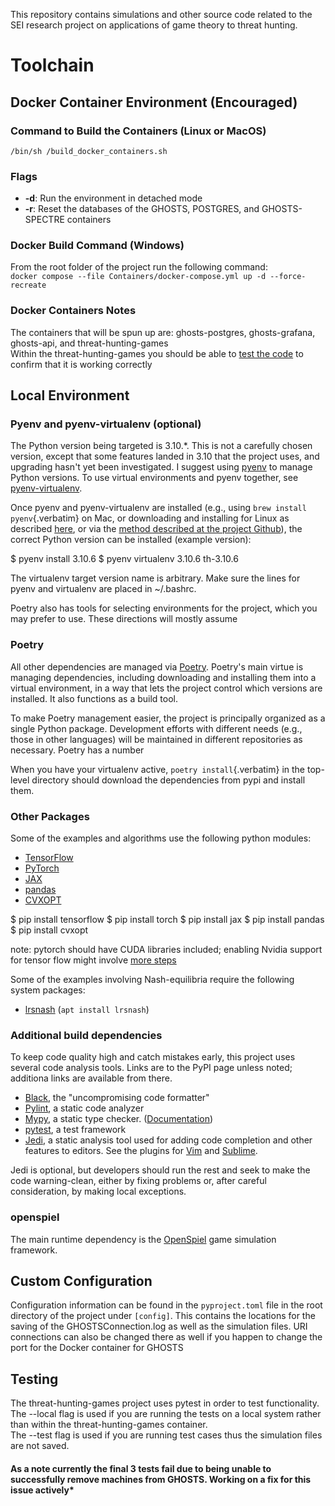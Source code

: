 This repository contains simulations and other source code related to
the SEI research project on applications of game theory to threat
hunting.

# Toolchain

## Docker Container Environment (Encouraged)
### Command to Build the Containers (Linux or MacOS)
`/bin/sh /build_docker_containers.sh`

### Flags
- **-d**: Run the environment in detached mode 
- **-r**: Reset the databases of the GHOSTS, POSTGRES, and GHOSTS-SPECTRE containers

### Docker Build Command (Windows)
From the root folder of the project run the following command: \
`docker compose --file Containers/docker-compose.yml up -d --force-recreate`

### Docker Containers Notes
The containers that will be spun up are: ghosts-postgres, ghosts-grafana, ghosts-api, and threat-hunting-games \
Within the threat-hunting-games you should be able to [test the code](#testing-) to confirm that it is working correctly

## Local Environment
### Pyenv and pyenv-virtualenv (optional)

The Python version being targeted is 3.10.\*. This is not a carefully
chosen version, except that some features landed in 3.10 that the
project uses, and upgrading hasn\'t yet been investigated. I suggest
using [pyenv](https://github.com/pyenv/pyenv) to manage Python versions.
To use virtual environments and pyenv together, see
[pyenv-virtualenv](https://github.com/pyenv/pyenv-virtualenv).

Once pyenv and pyenv-virtualenv are installed (e.g., using
`brew install pyenv`{.verbatim} on Mac, or downloading and installing
for Linux as described
[here](https://bgasparotto.com/install-pyenv-ubuntu-debian), or via the
[method described at the project
Github](https://github.com/pyenv/pyenv#basic-github-checkout)), the
correct Python version can be installed (example version):

  $ pyenv install 3.10.6
  $ pyenv virtualenv 3.10.6 th-3.10.6

The virtualenv target version name is arbitrary. Make sure the lines for
pyenv and virtualenv are placed in ~/.bashrc.

Poetry also has tools for selecting environments for the project, which
you may prefer to use. These directions will mostly assume

### Poetry

All other dependencies are managed via
[Poetry](https://python-poetry.org/). Poetry\'s main virtue is managing
dependencies, including downloading and installing them into a virtual
environment, in a way that lets the project control which versions are
installed. It also functions as a build tool.

To make Poetry management easier, the project is principally organized
as a single Python package. Development efforts with different needs
(e.g., those in other languages) will be maintained in different
repositories as necessary. Poetry has a number

When you have your virtualenv active, `poetry install`{.verbatim} in the
top-level directory should download the dependencies from pypi and
install them.

### Other Packages

Some of the examples and algorithms use the following python modules:

  * [TensorFlow](https://www.tensorflow.org/install/pip)
  * [PyTorch](https://pytorch.org/)
  * [JAX](https://github.com/google/jax)
  * [pandas](https://pandas.pydata.org/)
  * [CVXOPT](https://cvxopt.org/)

  $ pip install tensorflow
  $ pip install torch
  $ pip install jax
  $ pip install pandas
  $ pip install cvxopt

note: pytorch should have CUDA libraries included;  enabling Nvidia support for tensor flow might involve [more steps](https://www.nvidia.com/en-sg/data-center/gpu-accelerated-applications/tensorflow/)

Some of the examples involving Nash-equilibria require the following
system packages:

  * [lrsnash](https://manpages.ubuntu.com/manpages/jammy/man1/lrsnash.1.html) (`apt install lrsnash`)

### Additional build dependencies

To keep code quality high and catch mistakes early, this project uses
several code analysis tools. Links are to the PyPI page unless noted;
additiona links are available from there.

-   [Black](https://pypi.org/project/black/), the \"uncompromising code
    formatter\"
-   [Pylint](https://pypi.org/project/pylint/), a static code analyzer
-   [Mypy](https://pypi.org/project/mypy/), a static type checker.
    ([Documentation](https://mypy.readthedocs.io/en/stable/#))
-   [pytest](https://pypi.org/project/pytest/), a test framework
-   [Jedi](https://pypi.org/project/jedi/), a static analysis tool used
    for adding code completion and other features to editors. See the
    plugins for [Vim](https://github.com/davidhalter/jedi-vim) and
    [Sublime](https://github.com/CyanSalt/Sublime-Jedi).

Jedi is optional, but developers should run the rest and seek to make
the code warning-clean, either by fixing problems or, after careful
consideration, by making local exceptions.

### openspiel

The main runtime dependency is the
[OpenSpiel](https://pypi.org/project/open-spiel/) game simulation
framework.

## Custom Configuration
Configuration information can be found in the `pyproject.toml` file in the root directory
of the project under `[config]`. This contains the locations for the saving of the GHOSTSConnection.log as
well as the simulation files. URI connections can also be changed there as well if you happen to 
change the port for the Docker container for GHOSTS

## Testing 
The threat-hunting-games project uses pytest in order to test functionality. \
The --local flag is used if you are running the tests on a local system rather than within the 
threat-hunting-games container. \
The --test flag is used if you are running test cases thus the simulation files are not saved.
#### As a note currently the final 3 tests fail due to being unable to successfully remove machines from GHOSTS. Working on a fix for this issue actively*
